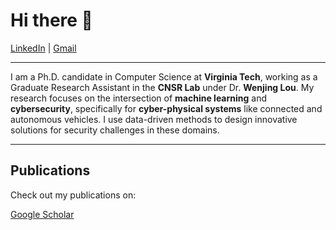 # Hi there 👋  
[LinkedIn](https://www.linkedin.com/in/mdhasan-shahriar/) | [Gmail](mailto:shahriar.mdh@gmail.com) 


---
I am a Ph.D. candidate in Computer Science at **Virginia Tech**, working as a Graduate Research Assistant in the **CNSR Lab** under Dr. **Wenjing Lou**. My research focuses on the intersection of **machine learning** and **cybersecurity**, specifically for **cyber-physical systems** like connected and autonomous vehicles. I use data-driven methods to design innovative solutions for security challenges in these domains.

---

## Publications  
Check out my publications on:

[Google Scholar](https://scholar.google.com/citations?user=TcCzjTQAAAAJ)


<!--
**shahriar0651/shahriar0651** is a ✨ _special_ ✨ repository because its `README.md` (this file) appears on your GitHub profile.

Here are some ideas to get you started:

- 🔭 I’m currently working on ...
- 🌱 I’m currently learning ...
- 👯 I’m looking to collaborate on ...
- 🤔 I’m looking for help with ...
- 💬 Ask me about ...
- 📫 How to reach me: ...
- 😄 Pronouns: ...
- ⚡ Fun fact: ...
-->
